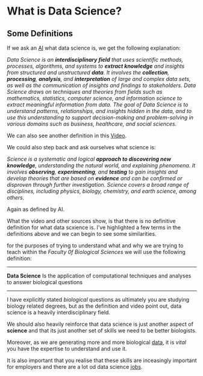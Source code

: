 # What is Data Science?

## Some Definitions

If we ask an [AI](https://openai.com/) what data science is, we get the following explanation:


*Data Science is an **interdisciplinary field** that uses scientific methods, processes, algorithms, and systems to **extract knowledge** and insights from structured and unstructured **data**. It involves the **collection**, **processing**, **analysis**, and **interpretation** of large and complex data sets, as well as the communication of insights and findings to stakeholders. Data Science draws on techniques and theories from fields such as mathematics, statistics, computer science, and information science to extract meaningful information from data. The goal of Data Science is to understand patterns, relationships, and insights hidden in the data, and to use this understanding to support decision-making and problem-solving in various domains such as business, healthcare, and social sciences.*

We can also see another definition in this [Video](https://youtu.be/X3paOmcrTjQ).

We could also step back and ask ourselves what science is:

*Science is a systematic and logical **approach to discovering new knowledge**, understanding the natural world, and explaining phenomena. It involves **observing**, **experimenting**, and **testing** to gain insights and develop theories that are based on **evidence** and can be confirmed or disproven through further investigation. Science covers a broad range of disciplines, including physics, biology, chemistry, and earth science, among others.* 

Again as defined by AI.

What the video and other sources show, is that there is no definitive definition for what data scxience is. I've highlighted a few terms in the definitions above and we can begin to see some similarities.

for the purposes of trying to understand what and why we are trying to teach within the *Faculty 0f Biological Sciences* we will use the following definition:

---

**Data Science** Is the application of computational techniques and analyses to answer biological questions

---

I have explicitly stated *biological* questions as ultimately you are studying biology related degrees, but as the definition and video point out, data science is a heavily interdisciplinary field.

We should also heavily reinforce that data science is just another aspect of **science** and that its just another set of skills we need to be better biologists.

Moreover, as we are generating more and more biological [data](https://github.com/mattbawn/MCB_Data_Science/blob/main/Big_Data.md), it is *vital* you have the expertise to understand and use it. 

It is also important that you realise that these skills are inceasingly important for employers and there are a lot od data science [jobs](https://builtin.com/data-science).





